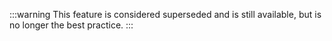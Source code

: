 :::warning
This feature is considered superseded and is still available, but is no longer the best practice.
:::